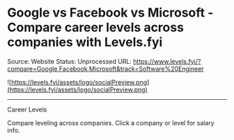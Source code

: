# Google vs Facebook vs Microsoft - Compare career levels across companies with Levels.fyi

Source: Website
Status: Unprocessed
URL: https://www.levels.fyi/?compare=Google,Facebook,Microsoft&track=Software%20Engineer

![https://levels.fyi/assets/logo/socialPreview.png](https://levels.fyi/assets/logo/socialPreview.png)

---

Career Levels

Compare leveling across companies. Click a company or level for salary info.